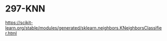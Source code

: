 # 297-KNN

https://scikit-learn.org/stable/modules/generated/sklearn.neighbors.KNeighborsClassifier.html
